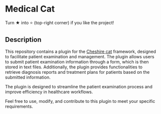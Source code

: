 # Medical Cat
Turn ★ into ⭐ (top-right corner) if you like the project!

## Description

This repository contains a plugin for the [Cheshire cat](https://github.com/cheshire-cat-ai/core) framework, designed to facilitate patient examination and management. The plugin allows users to submit patient examination information through a form, which is then stored in text files. Additionally, the plugin provides functionalities to retrieve diagnosis reports and treatment plans for patients based on the submitted information.

The plugin is designed to streamline the patient examination process and improve efficiency in healthcare workflows.

Feel free to use, modify, and contribute to this plugin to meet your specific requirements.

